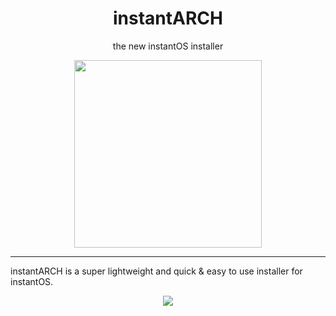 <div align="center">
    <h1>instantARCH</h1>
    <p>the new instantOS installer</p>
    <img width="300" height="300" src="https://media.githubusercontent.com/media/instantOS/instantLOGO/master/png/arch.png">
</div>

----------

instantARCH is a super lightweight and quick & easy to use installer for instantOS.

<p align="center">
  <img src="https://media.githubusercontent.com/media/instantOS/instantLOGO/blob/screeenshots/instantarch.png">
</p>
